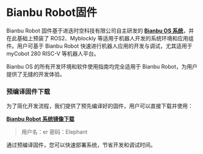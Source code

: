 # Bianbu Robot固件

Bianbu Robot 固件基于进迭时空科技有限公司自主研发的 [**Bianbu OS 系统**](https://bianbu.spacemit.com/)，并在此基础上预装了 ROS2、Myblockly 等适用于机器人开发的系统环境和应用组件。用户可基于 Bianbu Robot 快速进行机器人应用的开发与调试，尤其适用于 myCobot 280 RISC-V 等机器人平台。

Bianbu OS 的所有开发环境和软件使用指南均完全适用于 Bianbu Robot，为用户提供了无缝的开发体验。

### **预编译固件下载**

为了简化开发流程，我们提供了预先编译好的固件，用户可以直接下载并使用：

<!-- **[Bianbu Robot 预编译固件下载](https://archive.spacemit.com/ros2/bianbu-robot-2.1.zip)** -->

**[Bianbu Robot 系统镜像下载](https://download.elephantrobotics.com/Product_software/iMage-ISO/myCobot-280RISCV/myCobot_280_RISCV_V1.0.0_250625.zip)**

> 用户名：er
> 密码：Elephant

通过预编译固件，您可以快速部署系统，节省开发和调试时间。

